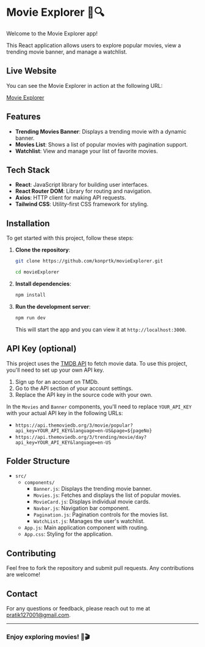 # Movie Explorer 🎥🔍

Welcome to the Movie Explorer app!

This React application allows users to explore popular movies, view a trending movie banner, and manage a watchlist.

## Live Website
You can see the Movie Explorer in action at the following URL:

[Movie Explorer](#)


## Features

- **Trending Movies Banner**: Displays a trending movie with a dynamic banner.
- **Movies List**: Shows a list of popular movies with pagination support.
- **Watchlist**: View and manage your list of favorite movies.

## Tech Stack

- **React**: JavaScript library for building user interfaces.
- **React Router DOM**: Library for routing and navigation.
- **Axios**: HTTP client for making API requests.
- **Tailwind CSS**: Utility-first CSS framework for styling.


## Installation

To get started with this project, follow these steps:

1. **Clone the repository**:
   ```bash
   git clone https://github.com/konprtk/movieExplorer.git
   
   cd movieExplorer
   ```

2. **Install dependencies**:
   ```bash
   npm install
   ```

3. **Run the development server**:
   ```bash
   npm run dev
   ```

   This will start the app and you can view it at `http://localhost:3000`.

## API Key (optional)

This project uses the [TMDB API](https://www.themoviedb.org/documentation/api) to fetch movie data. To use this project, you'll need to set up your own API key.

1. Sign up for an account on TMDb.
2. Go to the API section of your account settings.
3. Replace the API key in the source code with your own.

In the `Movies` and `Banner` components, you'll need to replace `YOUR_API_KEY` with your actual API key in the following URLs:

- `https://api.themoviedb.org/3/movie/popular?api_key=YOUR_API_KEY&language=en-US&page=${pageNo}`
- `https://api.themoviedb.org/3/trending/movie/day?api_key=YOUR_API_KEY&language=en-US`

## Folder Structure

- `src/`
  - `components/`
    - `Banner.js`: Displays the trending movie banner.
    - `Movies.js`: Fetches and displays the list of popular movies.
    - `MovieCard.js`: Displays individual movie cards.
    - `Navbar.js`: Navigation bar component.
    - `Pagination.js`: Pagination controls for the movies list.
    - `WatchList.js`: Manages the user's watchlist.
  - `App.js`: Main application component with routing.
  - `App.css`: Styling for the application.

<!-- 
## License

This project is licensed under the MIT License. See the [LICENSE](LICENSE) file for details. -->

## Contributing

Feel free to fork the repository and submit pull requests. Any contributions are welcome!

## Contact

For any questions or feedback, please reach out to me at [pratik127001@gmail.com](mailto:pratik127001@gmail.com).

---

### Enjoy exploring movies! 🍿🎬
